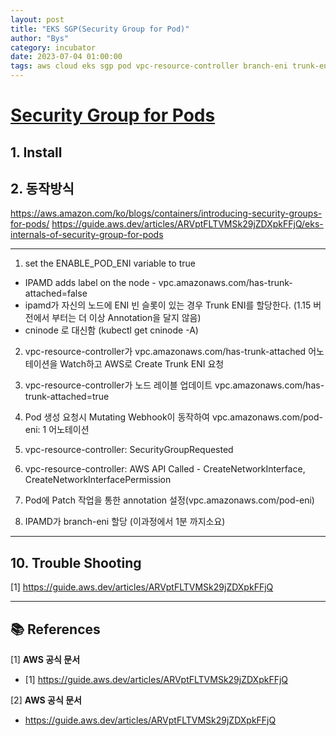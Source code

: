 ```yaml
---
layout: post
title: "EKS SGP(Security Group for Pod)"
author: "Bys"
category: incubator
date: 2023-07-04 01:00:00
tags: aws cloud eks sgp pod vpc-resource-controller branch-eni trunk-eni
---
```


# [Security Group for Pods](https://docs.aws.amazon.com/eks/latest/userguide/security-groups-for-pods.html)  

## 1. Install  

## 2. 동작방식  
https://aws.amazon.com/ko/blogs/containers/introducing-security-groups-for-pods/
https://guide.aws.dev/articles/ARVptFLTVMSk29jZDXpkFFjQ/eks-internals-of-security-group-for-pods

-----------------
1. set the ENABLE_POD_ENI variable to true 
  - IPAMD adds label on the node - vpc.amazonaws.com/has-trunk-attached=false
  - ipamd가 자신의 노드에 ENI 빈 슬롯이 있는 경우 Trunk ENI를 할당한다. (1.15 버전에서 부터는 더 이상 Annotation을 달지 않음)
  - cninode 로 대신함 (kubectl get cninode -A)

2. vpc-resource-controller가 vpc.amazonaws.com/has-trunk-attached 어노테이션을 Watch하고 AWS로 Create Trunk ENI 요청
3. vpc-resource-controller가 노드 레이블 업데이트 vpc.amazonaws.com/has-trunk-attached=true

4. Pod 생성 요청시 Mutating Webhook이 동작하여 vpc.amazonaws.com/pod-eni: 1 어노테이션 

5. vpc-resource-controller: SecurityGroupRequested
6. vpc-resource-controller: AWS API Called - CreateNetworkInterface, CreateNetworkInterfacePermission
7. Pod에 Patch 작업을 통한 annotation 설정(vpc.amazonaws.com/pod-eni)
8.  IPAMD가 branch-eni 할당 (이과정에서 1분 까지소요)
-----------------



## 10. Trouble Shooting


[1] https://guide.aws.dev/articles/ARVptFLTVMSk29jZDXpkFFjQ

---

## 📚 References

[1] **AWS 공식 문서**  
- [1] https://guide.aws.dev/articles/ARVptFLTVMSk29jZDXpkFFjQ

[2] **AWS 공식 문서**  
- https://guide.aws.dev/articles/ARVptFLTVMSk29jZDXpkFFjQ
